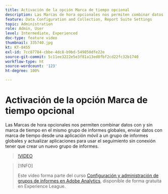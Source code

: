 ```yaml
---
title: Activación de la opción Marca de tiempo opcional
description: Las Marcas de hora opcionales nos permiten combinar datos con y sin marca de tiempo en el mismo grupo de informes globales, enviar datos con marca de tiempo desde una aplicación móvil a un grupo de informes globales y actualizar aplicaciones para usar el seguimiento sin conexión tener que crear un nuevo grupo de informes.
feature: Data Configuration and Collection, Report Suite Settings
topic: Administration
role: Admin, User
level: Intermediate, Experienced
doc-type: feature video
thumbnail: 335740.jpg
kt: KT-8455
exl-id: 7cc87784-cbbe-4dc8-b9bd-549850dfe22e
source-git-commit: 5c11ee3222e5e3f81a13ed8fbf2cd22fc32b1740
workflow-type: ht
source-wordcount: '123'
ht-degree: 100%

---
```


# Activación de la opción Marca de tiempo opcional

Las Marcas de hora opcionales nos permiten combinar datos con y sin marca de tiempo en el mismo grupo de informes globales, enviar datos con marca de tiempo desde una aplicación móvil a un grupo de informes globales y actualizar aplicaciones para usar el seguimiento sin conexión tener que crear un nuevo grupo de informes.

>[!VIDEO](https://video.tv.adobe.com/v/335740/?quality=12&learn=on)

>[!INFO]
>
> Este vídeo forma parte del curso [Configuración y administración de grupos de informes en Adobe Analytics](https://experienceleague.adobe.com/?recommended=Analytics-A-1-2021.1.administration&amp;lang=es), disponible de forma gratuita en Experience League.